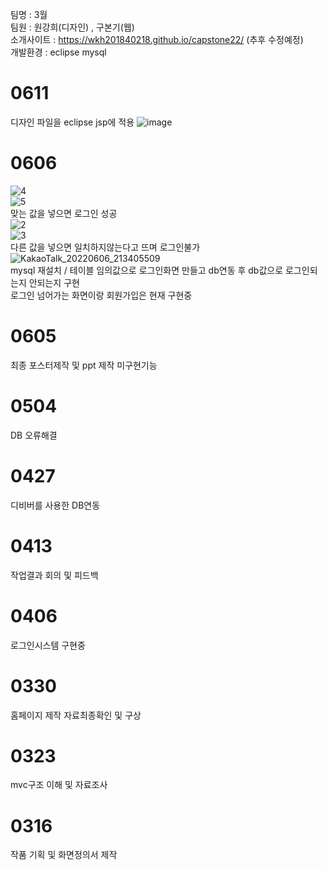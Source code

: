 팀명 : 3월<br />
팀원 : 원강희(디자인) , 구본기(웹) <br />
소개사이트 : https://wkh201840218.github.io/capstone22/ (추후 수정예정) <br />
개발환경 : eclipse mysql

# 0611

디자인 파일을 eclipse jsp에 적용
![image](https://user-images.githubusercontent.com/79895929/173181275-ab2d64c4-12c5-4faf-a7d0-db587663d61b.png) <br />


# 0606
![4](https://user-images.githubusercontent.com/79895929/172161842-09879223-fe0b-48bd-bb03-93e53378a531.png) <br />
![5](https://user-images.githubusercontent.com/79895929/172161847-76438bc6-40ef-4f43-a97a-11cd9ed02809.png) <br />
맞는 값을 넣으면 로그인 성공
<br />
![2](https://user-images.githubusercontent.com/79895929/172161721-659beb75-1157-4733-b58f-7d8702907a8b.png) <br />
![3](https://user-images.githubusercontent.com/79895929/172161725-13343a64-35f2-49d0-9e65-073e6272a1f4.png) <br />
다른 값을 넣으면 일치하지않는다고 뜨며 로그인불가
<br />
![KakaoTalk_20220606_213405509](https://user-images.githubusercontent.com/79895929/172161594-1b5691de-a6f2-4048-a170-f56a51e6fe13.png) <br />
mysql 재설치 / 테이블 임의값으로 로그인화면 만들고 db연동 후 db값으로 로그인되는지 안되는지 구현 <br />
로그인 넘어가는 화면이랑 회원가입은 현재 구현중
# 0605
최종 포스터제작 및 ppt 제작 미구현기능 
# 0504
DB 오류해결
# 0427
디비버를 사용한 DB연동
# 0413
작업결과 회의 및 피드백
# 0406
로그인시스템 구현중
# 0330
홈페이지 제작 자료최종확인 및 구상
# 0323
mvc구조 이해 및 자료조사 
# 0316
작품 기획 및 화면정의서 제작
